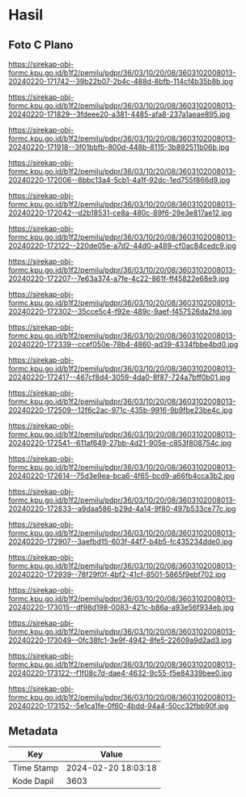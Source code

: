 # Hasil

## Foto C Plano

https://sirekap-obj-formc.kpu.go.id/b1f2/pemilu/pdpr/36/03/10/20/08/3603102008013-20240220-171742--39b22b07-2b4c-488d-8bfb-114cf4b35b8b.jpg

https://sirekap-obj-formc.kpu.go.id/b1f2/pemilu/pdpr/36/03/10/20/08/3603102008013-20240220-171829--3fdeee20-a381-4485-afa8-237a1aeae895.jpg

https://sirekap-obj-formc.kpu.go.id/b1f2/pemilu/pdpr/36/03/10/20/08/3603102008013-20240220-171918--3f01bbfb-800d-448b-8115-3b892511b06b.jpg

https://sirekap-obj-formc.kpu.go.id/b1f2/pemilu/pdpr/36/03/10/20/08/3603102008013-20240220-172006--8bbc13a4-5cb1-4a1f-92dc-1ed755f866d9.jpg

https://sirekap-obj-formc.kpu.go.id/b1f2/pemilu/pdpr/36/03/10/20/08/3603102008013-20240220-172042--d2b18531-ce8a-480c-89f6-29e3e817ae12.jpg

https://sirekap-obj-formc.kpu.go.id/b1f2/pemilu/pdpr/36/03/10/20/08/3603102008013-20240220-172122--220de05e-a7d2-44d0-a489-cf0ac84cedc9.jpg

https://sirekap-obj-formc.kpu.go.id/b1f2/pemilu/pdpr/36/03/10/20/08/3603102008013-20240220-172207--7e63a374-a7fe-4c22-861f-ff45822e68e9.jpg

https://sirekap-obj-formc.kpu.go.id/b1f2/pemilu/pdpr/36/03/10/20/08/3603102008013-20240220-172302--35cce5c4-f92e-489c-9aef-f457526da2fd.jpg

https://sirekap-obj-formc.kpu.go.id/b1f2/pemilu/pdpr/36/03/10/20/08/3603102008013-20240220-172339--ccef050e-78b4-4860-ad39-4334fbbe4bd0.jpg

https://sirekap-obj-formc.kpu.go.id/b1f2/pemilu/pdpr/36/03/10/20/08/3603102008013-20240220-172417--467cf8d4-3059-4da0-8f87-724a7bff0b01.jpg

https://sirekap-obj-formc.kpu.go.id/b1f2/pemilu/pdpr/36/03/10/20/08/3603102008013-20240220-172509--12f6c2ac-971c-435b-9916-9b9fbe23be4c.jpg

https://sirekap-obj-formc.kpu.go.id/b1f2/pemilu/pdpr/36/03/10/20/08/3603102008013-20240220-172541--611af649-27bb-4d21-905e-c853f808754c.jpg

https://sirekap-obj-formc.kpu.go.id/b1f2/pemilu/pdpr/36/03/10/20/08/3603102008013-20240220-172614--75d3e9ea-bca6-4f65-bcd9-a66fb4cca3b2.jpg

https://sirekap-obj-formc.kpu.go.id/b1f2/pemilu/pdpr/36/03/10/20/08/3603102008013-20240220-172833--a9daa586-b29d-4a14-9f80-497b533ce77c.jpg

https://sirekap-obj-formc.kpu.go.id/b1f2/pemilu/pdpr/36/03/10/20/08/3603102008013-20240220-172907--3aefbd15-603f-44f7-b4b5-fc435234dde0.jpg

https://sirekap-obj-formc.kpu.go.id/b1f2/pemilu/pdpr/36/03/10/20/08/3603102008013-20240220-172939--78f29f0f-4bf2-41cf-8501-5865f9ebf702.jpg

https://sirekap-obj-formc.kpu.go.id/b1f2/pemilu/pdpr/36/03/10/20/08/3603102008013-20240220-173015--df98d198-0083-421c-b86a-a93e56f934eb.jpg

https://sirekap-obj-formc.kpu.go.id/b1f2/pemilu/pdpr/36/03/10/20/08/3603102008013-20240220-173049--0fc38fc1-3e9f-4942-8fe5-22609a9d2ad3.jpg

https://sirekap-obj-formc.kpu.go.id/b1f2/pemilu/pdpr/36/03/10/20/08/3603102008013-20240220-173122--f1f08c7d-dae4-4632-9c55-f5e84339bee0.jpg

https://sirekap-obj-formc.kpu.go.id/b1f2/pemilu/pdpr/36/03/10/20/08/3603102008013-20240220-173152--5e1ca1fe-0f60-4bdd-94a4-50cc32fbb90f.jpg


## Metadata

| Key        | Value               |
| ---------- | ------------------- |
| Time Stamp | 2024-02-20 18:03:18 |
| Kode Dapil | 3603                |



